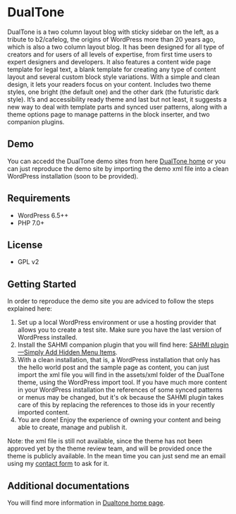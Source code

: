 # DualTone

DualTone is a two column layout blog with sticky sidebar on the left, as a tribute to b2/cafelog, the origins of WordPress more than 20 years ago, which is also a two column layout blog. It has been designed for all type of creators and for users of all levels of expertise, from first time users to expert designers and developers. It also features a content wide page template for legal text, a blank template for creating any type of content layout and several custom block style variations. With a simple and clean design, it lets your readers focus on your content. Includes two theme styles, one bright (the default one) and the other dark (the futuristic dark style). It’s and accessibility ready theme and last but not least, it suggests a new way to deal with template parts and synced user patterns, along with a theme options page to manage patterns in the block inserter, and two companion plugins.

## Demo

You can accedd the DualTone demo sites from here [DualTone home](https://ballarinconsulting.com/dualtone) or you can just reproduce the demo site by importing the demo xml file into a clean WordPress installation (soon to be provided).

## Requirements

- WordPress 6.5++
- PHP 7.0+

## License

- GPL v2

## Getting Started

In order to reproduce the demo site you are adviced to follow the steps explained here:

1. Set up a local WordPress environment or use a hosting provider that allows you to create a test site. Make sure you have the last version of WordPress installed.
2. Install the SAHMI companion plugin that you will find here: [SAHMI plugin—Simply Add Hidden Menu Items](https://github.com/dballari/sahmi).
3. With a clean installation, that is, a WordPress installation that only has the hello world post and the sample page as content, you can just import the xml file you will find in the assets/xml folder of the DualTone theme, using the WordPress import tool. If you have much more content in your WordPress installation the references of some synced patterns or menus may be changed, but it's ok because the SAHMI plugin takes care of this by replacing the references to those ids in your recently imported content.
4. You are done! Enjoy the experience of owning your content and being able to create, manage and publish it.

Note: the xml file is still not available, since the theme has not been approved yet by the theme review team, and will be provided once the theme is publicly available. In the mean time you can just send me an email using my [contact form](https://ballarinconsulting.com/contact) to ask for it.

## Additional documentations

You will find more information in [Dualtone home page](https://ballarinconsulting.com/dualtone/).
